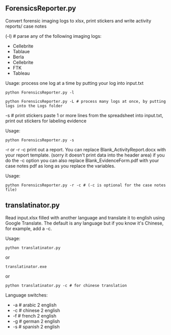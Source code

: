 
## ForensicsReporter.py
Convert forensic imaging logs to xlsx, print stickers and write activity reports/ case notes

(-l) # parse any of the following imaging logs:
* Cellebrite
* Tablaue
* Berla
* Cellebrite
* FTK
* Tableau


Usage:
process one log at a time by putting your log into input.txt
```
python ForensicsReporter.py -l
```
```
python ForensicsReporter.py -L # process many logs at once, by putting logs into the Logs folder
```

-s # print stickers
paste 1 or more lines from the spreadsheet into input.txt, print out stickers for labeling evidence

Usage:
```
python ForensicsReporter.py -s
```

-r or -r -c
print out a report. You can replace Blank_ActivityReport.docx with your report template. (sorry it doesn't print data into the header area)
if you do the -c option you can also replace Blank_EvidenceForm.pdf with your case notes pdf as long as you replace the variables.

Usage:
```
python ForensicsReporter.py -r -c # (-c is optional for the case notes file)
```

## translatinator.py
Read input.xlsx filled with another language and translate it to english using Google Translate. 
The default is any language but if you know it's Chinese, for example, add a -c.

Usage:
```
python translatinator.py
```
or 
```
translatinator.exe
```
or 
```
python translatinator.py -c	# for chinese translation
```

Language switches:

*   -a  # arabic 2 english
*   -c  # chinese 2 english
*   -f  # french 2 english
*   -g  # german 2 english
*   -s  # spanish 2 english




